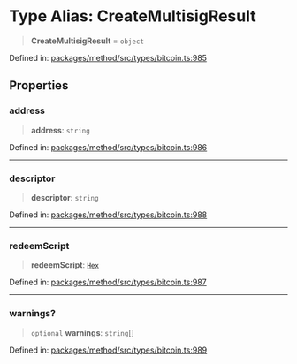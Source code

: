 # Type Alias: CreateMultisigResult

> **CreateMultisigResult** = `object`

Defined in: [packages/method/src/types/bitcoin.ts:985](https://github.com/dcdpr/did-btcr2-js/blob/4a717493e735221d072999f212891939f4de3f23/packages/method/src/types/bitcoin.ts#L985)

## Properties

### address

> **address**: `string`

Defined in: [packages/method/src/types/bitcoin.ts:986](https://github.com/dcdpr/did-btcr2-js/blob/4a717493e735221d072999f212891939f4de3f23/packages/method/src/types/bitcoin.ts#L986)

***

### descriptor

> **descriptor**: `string`

Defined in: [packages/method/src/types/bitcoin.ts:988](https://github.com/dcdpr/did-btcr2-js/blob/4a717493e735221d072999f212891939f4de3f23/packages/method/src/types/bitcoin.ts#L988)

***

### redeemScript

> **redeemScript**: [`Hex`](../../common/type-aliases/Hex.md)

Defined in: [packages/method/src/types/bitcoin.ts:987](https://github.com/dcdpr/did-btcr2-js/blob/4a717493e735221d072999f212891939f4de3f23/packages/method/src/types/bitcoin.ts#L987)

***

### warnings?

> `optional` **warnings**: `string`[]

Defined in: [packages/method/src/types/bitcoin.ts:989](https://github.com/dcdpr/did-btcr2-js/blob/4a717493e735221d072999f212891939f4de3f23/packages/method/src/types/bitcoin.ts#L989)
